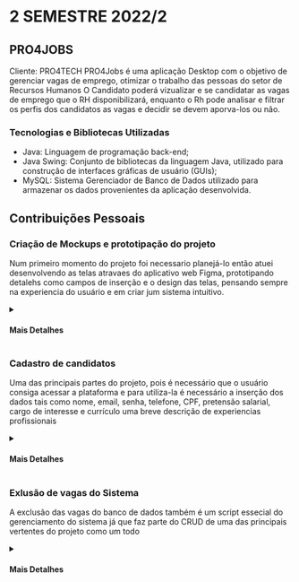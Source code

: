 # 2 SEMESTRE 2022/2
## PRO4JOBS
Cliente: PRO4TECH
PRO4Jobs é uma aplicação Desktop com o objetivo de gerenciar vagas de emprego, otimizar o trabalho das pessoas do setor de Recursos Humanos O Candidato poderá vizualizar e se candidatar as vagas de emprego que o RH disponibilizará, enquanto o Rh pode analisar e filtrar os perfis dos candidatos as vagas e decidir se devem aporva-los ou não.

### Tecnologias e Bibliotecas Utilizadas
- Java: Linguagem de programação back-end;
- Java Swing: Conjunto de bibliotecas da linguagem Java, utilizado para construção de interfaces gráficas de usuário (GUIs);
- MySQL: Sistema Gerenciador de Banco de Dados utilizado para armazenar os dados provenientes da aplicação desenvolvida.

## Contribuições Pessoais
### Criação de Mockups e prototipação do projeto
Num primeiro momento do projeto foi necessario planejá-lo então atuei desenvolvendo as telas atravaes do aplicativo web Figma, prototipando detalehs como campos de inserção e o design das telas, pensando sempre na experiencia do usuário e em criar jum sistema intuitivo.
<details>
<summary><h4>Mais Detalhes</h4></summary>
<p>Para a criação das telas foi pensado e deixar o sistema facil de ser utilizado e tmabem com design simples para que evitasse poluição visual e também as telas brancas padrão do java,
a preferência tmabem era de ceerta forma estilizar as telas do Java Swing pois o mesmo não da opção apra customização ou estilização das telas.</p>
<p>Alguns exemplos</p>
  
  <p><h5>Tela de Login</h5></p>
  
  ![Image](https://github.com/user-attachments/assets/961f159c-eb2b-433e-b22f-a79003879e20)

  <p><h5>Tela de Cadastro</h5></p>

  ![Image](https://github.com/user-attachments/assets/3b0ce68a-ab4f-42dc-b434-d2e40b682829)

</details>

### Cadastro de candidatos
<p>Uma das principais partes do projeto, pois é necessário que o usuário consiga acessar a plataforma e para utiliza-la é necessário a inserção dos dados tais como nome, email, senha, telefone, CPF, pretensão salarial, cargo de interesse e currículo uma breve descrição de experiencias profissionais</p>

<details>
<summary><h4>Mais Detalhes</h4></summary>

Após isso, uma nova classe em Java foi criada para inserir registros dentro do banco de dados. Dentro desta classe, foi implementado um método específico que chama outro método de outra classe para estabelecer a conexão com o banco de dados. Depois, um comando SQL foi escrito para cadastrar os candidatos no banco. As informações sobre o usuário são coletadas por meio de uma interface gráfica (GUI). Esta interface coleta os dados e os passa para a classe que armazena temporariamente essas informações.

A classe que contém o método de cadastro de vagas no banco então coleta os dados do DTO e os incorpora ao comando SQL. Finalmente, este método executa o comando no banco de dados, criando o novo usuário. Este processo garante que os candidatos sejam inseridos corretamente e de maneira eficiente no sistema, facilitando o gerenciamento e a manutenção das informações pessoais com segurança e eficiência.  </p>

```

  public void cadastrarCandidato(Candidato objcandidato) {

        String sql = "insert into candidato (cpf, nome_completo, data_nascimento, email, telefone, endereco, pretencao_salarial, senha) values (?,?,?,?,?,?,?,MD5(?))";
        conn = new ConexaoDAO().conectaBD();

        try {
            
            pstm = conn.prepareStatement(sql);
            
            pstm.setString(1, objcandidato.getCPF());
            pstm.setString(2,objcandidato.getNome_Completo());
            pstm.setString(3, objcandidato.getData_Nascimento());
            pstm.setString(4, objcandidato.getEmail());
            pstm.setLong(5, objcandidato.getTelefone());
            pstm.setString(6, objcandidato.getEndereco());
            pstm.setDouble(7, objcandidato.getSalario());
            pstm.setString(8, objcandidato.getSenha());
            
            pstm.execute();
            pstm.close();
            
            JOptionPane.showMessageDialog(null, "Os dados foram salvos !");

        } catch (SQLException erro) {
            JOptionPane.showMessageDialog(null, "CandidatoDAO" + erro);
        }

    }
```

</details>

### Exlusão de vagas do Sistema
<p>A exclusão das vagas do banco de dados também é um script essecial do gerenciamento do sistema já que faz parte do CRUD de uma das principais vertentes do projeto como um todo</p>

<details>
<summary><h4>Mais Detalhes</h4></summary>
<p>Este método Java realiza a exclusão de vagas em um banco de dados. Ele recebe um objeto Vaga como parâmetro, estabelece conexão com o banco usando a classe ConexaoDAO e executa um comando SQL DELETE com prepared statements, utilizando o ID da vaga obtido do objeto. O sistema mostra uma mensagem de sucesso após a exclusão ou trata possíveis erros com mensagens adequadas.

A implementação segue boas práticas de programação, como separação de responsabilidades (DAO e DTO), prevenção contra injeção SQL (usando prepared statements) e tratamento de exceções. Isso garante que a exclusão seja segura e eficiente, mantendo a integridade dos dados no banco.  </p>

```
       public void excluirVaga(Vaga objvagadto){
            String sql = "delete from vaga where id_vaga = ?";
            conn = new ConexaoDAO().conectaBD();
            
            try {
                
                pstm = conn.prepareStatement(sql);
                
                pstm.setInt(1, objvagadto.getId_vaga());
                
                pstm.execute();
                pstm.close();
                
                JOptionPane.showMessageDialog(null, "Vaga Excluida");
                
                
            } catch (SQLException erro) {
                JOptionPane.showMessageDialog(null,"VagaDAO: Excluir" + erro);
            
            }
```

</details>
